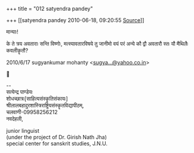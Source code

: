 +++
title = "012 satyendra pandey"

+++
[[satyendra pandey	2010-06-18, 09:20:55 [Source](https://groups.google.com/g/bvparishat/c/sCg5ZqnBi0M)]]



मान्याः!

के ते त्रय अवताराः सन्ति विष्णोः, मत्स्यावतारविषये तु जानीमो वयं परं अन्ये कौ द्वौ अवतारौ स्तः यौ मैथिलैः कवलीकॄतौ?  
  

2010/6/17 sugyankumar mohanty \<[sugya...@yahoo.co.in]()\>



  
  
  
--  
सत्येन्द्र पाण्डेयः  
शोधच्छात्रः\[साहित्यसंस्कॄतिसंकायः\]  
श्रीलालबहादुरशास्त्रिराष्ट्रियसंस्कॄतविद्यापीठम्,  
चलवाणी-09958256212  
नवदेहली,  
  
junior linguist  
(under the project of Dr. Girish Nath Jha)  
special center for sanskrit studies, J.N.U.  

